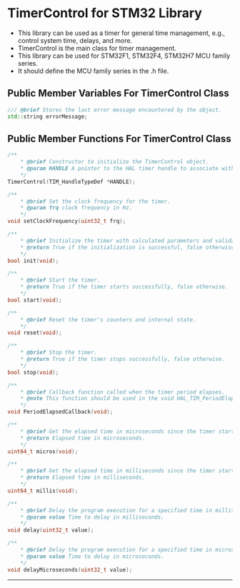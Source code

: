 # TimerControl for STM32 Library

- This library can be used as a timer for general time management, e.g., control system time, delays, and more.
- TimerControl is the main class for timer management.
- This library can be used for STM32F1, STM32F4, STM32H7 MCU family series.
- It should define the MCU family series in the .h file.

## Public Member Variables For TimerControl Class

```cpp
/// @brief Stores the last error message encountered by the object.
std::string errorMessage;
```

## Public Member Functions For TimerControl Class

```cpp
/**
    * @brief Constructor to initialize the TimerControl object.
    * @param HANDLE A pointer to the HAL timer handle to associate with this instance.
    */
TimerControl(TIM_HandleTypeDef *HANDLE);

/**
    * @brief Set the clock frequency for the timer.
    * @param frq clock frequency in Hz.
    */
void setClockFrequency(uint32_t frq);

/**
    * @brief Initialize the timer with calculated parameters and validate settings.
    * @return True if the initialization is successful, false otherwise.
    */
bool init(void);

/**
    * @brief Start the timer.
    * @return True if the timer starts successfully, false otherwise.
    */
bool start(void);

/**
    * @brief Reset the timer's counters and internal state.
    */
void reset(void);

/**
    * @brief Stop the timer.
    * @return True if the timer stops successfully, false otherwise.
    */
bool stop(void);

/**
    * @brief Callback function called when the timer period elapses.
    * @note This function should be used in the void HAL_TIM_PeriodElapsedCallback(TIM_HandleTypeDef *htim) function.
    */
void PeriodElapsedCallback(void);

/**
    * @brief Get the elapsed time in microseconds since the timer started.
    * @return Elapsed time in microseconds.
    */
uint64_t micros(void);

/**
    * @brief Get the elapsed time in milliseconds since the timer started.
    * @return Elapsed time in milliseconds.
    */
uint64_t millis(void);

/**
    * @brief Delay the program execution for a specified time in milliseconds.
    * @param value Time to delay in milliseconds.
    */
void delay(uint32_t value);

/**
    * @brief Delay the program execution for a specified time in microseconds.
    * @param value Time to delay in microseconds.
    */
void delayMicroseconds(uint32_t value);
```

-----------------------------------------------------------------------------------